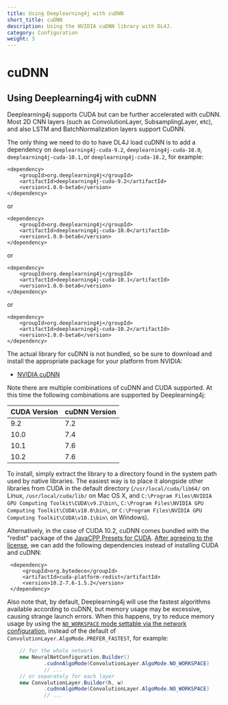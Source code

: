```yaml
---
title: Using Deeplearning4j with cuDNN
short_title: cuDNN
description: Using the NVIDIA cuDNN library with DL4J.
category: Configuration
weight: 3
---
```


# cuDNN

## Using Deeplearning4j with cuDNN

Deeplearning4j supports CUDA but can be further accelerated with cuDNN. Most 2D CNN layers \(such as ConvolutionLayer, SubsamplingLayer, etc\), and also LSTM and BatchNormalization layers support CuDNN.

The only thing we need to do to have DL4J load cuDNN is to add a dependency on `deeplearning4j-cuda-9.2`, `deeplearning4j-cuda-10.0`, `deeplearning4j-cuda-10.1,`or `deeplearning4j-cuda-10.2`, for example:

```markup
<dependency>
    <groupId>org.deeplearning4j</groupId>
    <artifactId>deeplearning4j-cuda-9.2</artifactId>
    <version>1.0.0-beta6</version>
</dependency>
```

or

```markup
<dependency>
    <groupId>org.deeplearning4j</groupId>
    <artifactId>deeplearning4j-cuda-10.0</artifactId>
    <version>1.0.0-beta6</version>
</dependency>
```

or

```markup
<dependency>
    <groupId>org.deeplearning4j</groupId>
    <artifactId>deeplearning4j-cuda-10.1</artifactId>
    <version>1.0.0-beta6</version>
</dependency>
```

or

```markup
<dependency>
    <groupId>org.deeplearning4j</groupId>
    <artifactId>deeplearning4j-cuda-10.2</artifactId>
    <version>1.0.0-beta6</version>
</dependency>
```

The actual library for cuDNN is not bundled, so be sure to download and install the appropriate package for your platform from NVIDIA:

* [NVIDIA cuDNN](https://developer.nvidia.com/cudnn)

Note there are multiple combinations of cuDNN and CUDA supported. At this time the following combinations are supported by Deeplearning4j:

| CUDA Version | cuDNN Version |
| :--- | :--- |
| 9.2 | 7.2 |
| 10.0 | 7.4 |
| 10.1 | 7.6 |
| 10.2 | 7.6 |

To install, simply extract the library to a directory found in the system path used by native libraries. The easiest way is to place it alongside other libraries from CUDA in the default directory \(`/usr/local/cuda/lib64/` on Linux, `/usr/local/cuda/lib/` on Mac OS X, and `C:\Program Files\NVIDIA GPU Computing Toolkit\CUDA\v9.2\bin\`, `C:\Program Files\NVIDIA GPU Computing Toolkit\CUDA\v10.0\bin\`, or `C:\Program Files\NVIDIA GPU Computing Toolkit\CUDA\v10.1\bin\` on Windows\).

Alternatively, in the case of CUDA 10.2, cuDNN comes bundled with the "redist" package of the [JavaCPP Presets for CUDA](https://github.com/bytedeco/javacpp-presets/tree/master/cuda). [After agreeing to the license](https://github.com/bytedeco/javacpp-presets/tree/master/cuda#license-agreements), we can add the following dependencies instead of installing CUDA and cuDNN:

```markup
 <dependency>
     <groupId>org.bytedeco</groupId>
     <artifactId>cuda-platform-redist</artifactId>
     <version>10.2-7.6-1.5.2</version>
 </dependency>
```

Also note that, by default, Deeplearning4j will use the fastest algorithms available according to cuDNN, but memory usage may be excessive, causing strange launch errors. When this happens, try to reduce memory usage by using the [`NO_WORKSPACE` mode settable via the network configuration](https://github.com/KonduitAI/deeplearning4j-gitbook-sync/tree/0dcfcae728f97b1a1ad90384c89e04c41555b489/api/%7B%7Bpage.version%7D%7D/org/deeplearning4j/nn/conf/layers/ConvolutionLayer.Builder.html#cudnnAlgoMode-org.deeplearning4j.nn.conf.layers.ConvolutionLayer.AlgoMode-), instead of the default of `ConvolutionLayer.AlgoMode.PREFER_FASTEST`, for example:

```java
    // for the whole network
    new NeuralNetConfiguration.Builder()
            .cudnnAlgoMode(ConvolutionLayer.AlgoMode.NO_WORKSPACE)
            // ...
    // or separately for each layer
    new ConvolutionLayer.Builder(h, w)
            .cudnnAlgoMode(ConvolutionLayer.AlgoMode.NO_WORKSPACE)
            // ...
```

